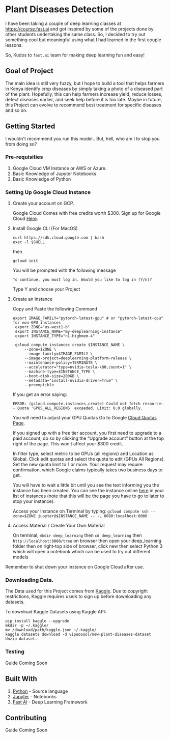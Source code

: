 # Plant Diseases Detection
I have been taking a couple of deep learning classes at https://course.fast.ai and got inspired by some of the projects done by other students undertaking the same class. So, I decided to try out something cool but meaningful using what I had learned in the first couple lessons. 

So, Kudos to `fast.ai` team for making deep learning fun and easy! 

## Goal of Project 
The main idea is still very fuzzy, but I hope to build a tool that helps farmers in Kenya identify crop diseases by simply taking a photo of a diseased part of the plant. 
Hopefully, this can help farmers increase yield, reduce losses, detect diseases earlier, and seek help before it is too late. Maybe in future, this Project can evolve to recommend best treatment for specific diseases and so on. 

## Getting Started
I wouldn't recommend you run this model.. But, hell, who am I to stop you from doing so? 

### Pre-requisities
1. Google Cloud VM Instance or AWS or Azure. 
2. Basic Knowledge of Jupyter Notebooks
3. Basic Knowledge of Python

### Setting Up Google Cloud Instance 

1. Create your account on GCP. 

    Google Cloud Comes with free credits worth $300. Sign up for Google Cloud [Here](https://cloud.google.com).

2. Install Google CLI (For MacOS)
    ```
    curl https://sdk.cloud.google.com | bash
    exec -l $SHELL
    ```
    then
    ```
    gcloud init
    ```
    You will be prompted with the following message
    ```
    To continue, you must log in. Would you like to log in (Y/n)?
    ```
    Type Y and choose your Project

3. Create an Instance 
   
   Copy and Paste the following Command
   ```
   export IMAGE_FAMILY="pytorch-latest-gpu" # or "pytorch-latest-cpu" for non-GPU instances
    export ZONE="us-west1-b"
    export INSTANCE_NAME="my-deeplearning-instance"
    export INSTANCE_TYPE="n1-highmem-4"

    gcloud compute instances create $INSTANCE_NAME \
        --zone=$ZONE \
        --image-family=$IMAGE_FAMILY \
        --image-project=deeplearning-platform-release \
        --maintenance-policy=TERMINATE \
        --accelerator="type=nvidia-tesla-k80,count=1" \
        --machine-type=$INSTANCE_TYPE \
        --boot-disk-size=200GB \
        --metadata="install-nvidia-driver=True" \
        --preemptible
   ```
   If you get an error saying: 
   ```
   ERROR: (gcloud.compute.instances.create) Could not fetch resource:
   - Quota 'GPUS_ALL_REGIONS' exceeded. Limit: 0.0 globally.
   ```

    You will need to adjust your GPU Quotas
    Go to Google [Cloud Quotas Page](https://console.cloud.google.com/iam-admin/quotas).

    If you signed up with a free tier account, you first need to upgrade to a paid account; do so by clicking the “Upgrade account” button at the top right of the page. This won’t affect your $300 credit.

    In filter type, select metric to be GPUs (all regions) and Location as Global.
    Click edit quotas and select the quota to edit (GPUs All Regions). Set the new quota limit to 1 or more. Your request may require confirmation, which Google claims typically takes two business days to get.
    
    You will have to wait a little bit until you see the text informing you the instance has been created. You can see the instance online [here](https://console.cloud.google.com) in your list of instances (note that this will be the page you have to go to later to stop your instance).

    Access your Instance on Terminal by typing: 
    ```gcloud compute ssh --zone=$ZONE jupyter@$INSTANCE_NAME -- -L 8080:localhost:8080```

4. Access Material / Create Your Own Material

   On terminal, ```mkdir deep_learning``` then ```cd deep_learning``` then ```http://localhost:8080/tree``` on browser then open your deep_learning folder then on right-top side of browser, click new then select Python 3 which will open a notebook which can be used to try out different models 


Remember to shut down your instance on Google Cloud after use. 

### Downloading Data. 
The Data used for this Project comes from [Kaggle](https://www.kaggle.com/vipoooool/new-plant-diseases-dataset). Due to copyright restrictions, Kaggle requires users to sign up before downloading any datasets. 

To download Kaggle Datasets using Kaggle API: 
```
pip install kaggle --upgrade
mkdir -p ~/.kaggle/
mv /download/path/kaggle.json ~/.kaggle/
kaggle datasets download -d vipoooool/new-plant-diseases-dataset
Unzip dataset. 
```

### Testing

Guide Coming Soon
## Built With

1. [Python](https://www.python.org/) - Source language
2. [Jupyter](https://jupyter.org) - Notebooks
3. [Fast AI](https://www.fast.ai) - Deep Learning Framework

## Contributing

Guide Coming Soon
